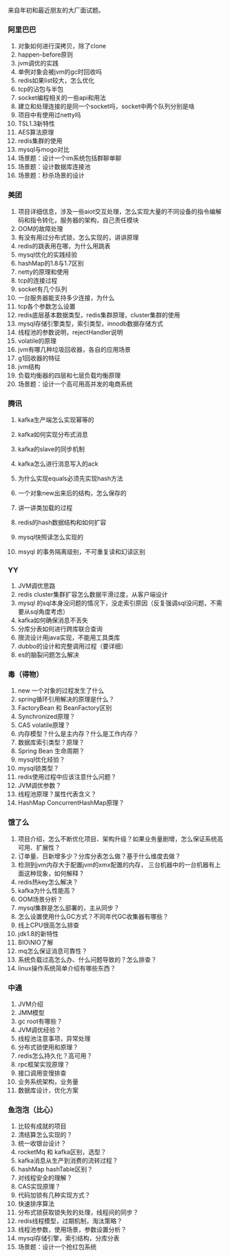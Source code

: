 来自年初和最近朋友的大厂面试题。

### 阿里巴巴

1. 对象如何进行深拷贝，除了clone
2.  happen-before原则
3. jvm调优的实践
4. 单例对象会被jvm的gc时回收吗
5. redis如果list较大，怎么优化
6. tcp的沾包与半包
7. socket编程相关的一些api和用法
8. 建立和处理连接的是同一个socket吗，socket中两个队列分别是啥
9.  项目中有使用过netty吗
10. TSL1.3新特性
11. AES算法原理
12. redis集群的使用
13. mysql与mogo对比
14. 场景题：设计一个im系统包括群聊单聊
15. 场景题：设计数据库连接池
16. 场景题：秒杀场景的设计



### 美团

1. 项目详细信息，涉及一些aiot交互处理，怎么实现大量的不同设备的指令编解码和指令转化，服务器的架构，自己责任模块
2. OOM的故障处理
3.  有没有用过分布式锁，怎么实现的，讲讲原理
4.  redis的跳表用在哪，为什么用跳表
5. mysql优化的实践经验
6.  hashMap的1.8与1.7区别
7. netty的原理和使用
8.  tcp的连接过程
9. socket有几个队列
10. 一台服务器能支持多少连接，为什么
11. tcp各个参数怎么设置
12. redis底层基本数据类型，redis集群原理，cluster集群的使用
13. mysql存储引擎类型，索引类型，innodb数据存储方式
14. 线程池的参数说明，rejectHandler说明
15. volatile的原理
16.  jvm有哪几种垃圾回收器，各自的应用场景
17. g1回收器的特征
18. jvm结构
19. 负载均衡器的四层和七层负载均衡原理
20. 场景题：设计一个高可用高并发的电商系统



### 腾讯

1. kafka生产端怎么实现幂等的

2. kafka如何实现分布式消息

3. kafka的slave的同步机制

4. kafka怎么进行消息写入的ack

5. 为什么实现equals必须先实现hash方法

6. 一个对象new出来后的结构，怎么保存的

7. 讲一讲类加载的过程

8. redis的hash数据结构和如何扩容

9. mysql快照读怎么实现的

10. msyql 的事务隔离级别，不可重复读和幻读区别

    

### YY

1. JVM调优思路
2. redis cluster集群扩容怎么数据平滑过度，从客户端设计
3. mysql 的sql本身没问题的情况下，没走索引原因（反复强调sql没问题，不需要从sql角度考虑）
4. kafka如何确保消息不丢失
5. 分库分表如何进行跨库联合查询
6. 限流设计用java实现，不能用工具类库
7. dubbo的设计和完整调用过程（要详细）
8. es的脑裂问题怎么解决



### 毒（得物）

1. new 一个对象的过程发生了什么
2. spring循环引用解决的原理是什么？
3. FactoryBean 和 BeanFactory区别
4. Synchronized原理？
5. CAS volatile原理？
6. 内存模型？什么是主内存？什么是工作内存？
7. 数据库索引类型？原理？
8. Spring Bean 生命周期？
9. mysql优化经验？
10. mysql锁类型？
11. redis使用过程中应该注意什么问题？
12. JVM调优参数？
13. 线程池原理？属性代表含义？
14. HashMap ConcurrentHashMap原理？



### 饿了么

1. 项目介绍，怎么不断优化项目、架构升级？如果业务量剧增，怎么保证系统高可用、扩展性？
2. 订单量、日新增多少？分库分表怎么做？基于什么维度去做？
3. 检测到jvm内存大于配置jvm的xmx配置的内存， 三台机器中的一台机器有上面这种现象，如何解释？
4.  redis热key怎么解决？
5. kafka为什么性能高？
6.  OOM场景分析？
7. mysql集群是怎么部署的，主从同步？
8. 怎么设置使用什么GC方式？不同年代GC收集器有哪些？
9. 线上CPU很高怎么排查
10. jdk1.8的新特性
11. BIO\NIO了解
12. mq怎么保证消息可靠性？
13. 系统负载过高怎么办、什么问题导致的？怎么排查？
14. linux操作系统简单介绍有哪些东西？



### 中通

1. JVM介绍
2. JMM模型
3. gc root有哪些？
4. JVM调优经验？
5. 线程池注意事项，异常处理
6. 分布式锁使用和原理？
7. redis怎么持久化？高可用？
8. rpc框架实现原理？
9. 接口调用变慢排查
10. 业务系统架构，业务量
11. 数据库设计，优化方案



### 鱼泡泡（比心）

1. 比较有成就的项目
2. 清结算怎么实现的？
3. 统一收银台设计？
4. rocketMq 和 kafka区别，选型？
5. kafka消息从生产到消费的流转过程？
6. hashMap  hashTable区别？
7. 对线程安全的理解？
8. CAS实现原理？
9. 代码加锁有几种实现方式？
10. 快速排序算法
11. 分布式锁获取锁失败的处理，线程间的同步？
12. redis线程模型，过期机制，淘汰策略？
13. 线程池参数，使用场景，参数设置分析？
14. mysql存储引擎，索引结构，分库分表
15. 场景题：设计一个抢红包系统



